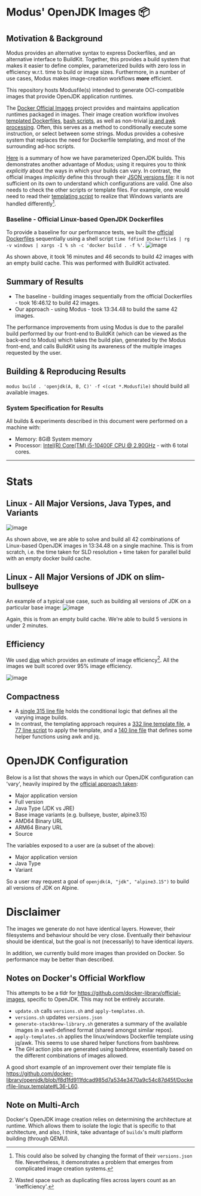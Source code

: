 # Modus' OpenJDK Images 📦

## Motivation & Background

Modus provides an alternative syntax to express Dockerfiles, and an alternative interface to BuildKit. Together, this provides a build system that makes it easier to define complex, parameterized builds with zero loss in efficiency w.r.t. time to build or image sizes. Furthermore, in a number of use cases, Modus makes image-creation workflows **more** efficient.

This repository hosts Modusfile(s) intended to generate OCI-compatible images that provide OpenJDK application runtimes. 

The [Docker Official Images](https://github.com/docker-library/official-images) project provides and maintains application runtimes packaged in images. Their image creation workflow involves [templated Dockerfiles](https://github.com/docker-library/openjdk/blob/c6190d5cbbefd5233c190561fda803f742ae8241/Dockerfile-linux.template), [bash scripts](https://github.com/docker-library/openjdk/blob/abebf9325fea4606b9759fb3b9257ea3eef40061/apply-templates.sh), as well as non-trivial [jq and awk processing](https://github.com/docker-library/bashbrew/blob/master/scripts/jq-template.awk).
Often, this serves as a method to conditionally execute some instruction, or select between some strings. Modus provides a cohesive system that replaces the need for Dockerfile templating, and most of the surrounding ad-hoc scripts.

[Here](#openjdk-configuration) is a summary of how we have parameterized OpenJDK builds. This demonstrates another advantage of Modus; using it requires you to think *explicitly* about the ways in which your builds can vary. In contrast, the official images *implicitly* define this through their [JSON versions file](https://github.com/docker-library/openjdk/blob/master/versions.json): it is not sufficient on its own to understand which configurations are valid. One also needs to check the other scripts or template files. For example, one would need to read their [templating script](https://github.com/docker-library/openjdk/blob/master/apply-templates.sh) to realize that Windows variants are handled differently[^alt].

[^alt]: This could also be solved by changing the format of their `versions.json` file. Nevertheless, it demonstrates a problem that emerges from complicated image creation systems.

### Baseline - Official Linux-based OpenJDK Dockerfiles

To provide a baseline for our performance tests, we built the [official Dockerfiles](https://github.com/docker-library/openjdk) sequentially using a shell script `time fdfind Dockerfile$ | rg -v windows | xargs -I % sh -c 'docker build . -f %'`.
![image](https://user-images.githubusercontent.com/46009390/152654516-7e6583ca-c52e-42f0-bad9-c89db768b2be.png)

As shown above, it took 16 minutes and 46 seconds to build 42 images with an empty build cache. This was performed with BuildKit activated.

## Summary of Results

- The baseline - building images sequentially from the official Dockerfiles - took 16:46.12 to build 42 images.
- Our approach - using Modus - took 13:34.48 to build the same 42 images.

The performance improvements from using Modus is due to the parallel build performed by our front-end to BuildKit (which can be viewed as the back-end to Modus) which takes the build plan, generated by the Modus front-end, and calls BuildKit using its awareness of the multiple images requested by the user.

## Building & Reproducing Results

`modus build . 'openjdk(A, B, C)' -f <(cat *.Modusfile)` should build all available images.

### System Specification for Results

All builds & experiments described in this document were performed on a machine with:
- Memory: 8GiB System memory
- Processor: [Intel(R) Core(TM) i5-10400F CPU @ 2.90GHz](https://www.intel.co.uk/content/www/uk/en/products/sku/199278/intel-core-i510400f-processor-12m-cache-up-to-4-30-ghz/specifications.html) - with 6 total cores.

---

# Stats

## Linux - All Major Versions, Java Types, and Variants

![image](https://user-images.githubusercontent.com/46009390/152651786-853f2f4b-bbc6-4c8e-86cf-23cc3a9b62d9.png)


As shown above, we are able to solve and build all 42 combinations of Linux-based OpenJDK images in 13:34.48 on a single machine.
This is from scratch, i.e. the time taken for SLD resolution + time taken for parallel build with an empty docker build cache.

## Linux - All Major Versions of JDK on slim-bullseye

An example of a typical use case, such as building all versions of JDK on a particular base image:
![image](https://user-images.githubusercontent.com/46009390/152064170-e59cba81-beac-411e-b078-1e64f5f186ed.png)

Again, this is from an empty build cache. We're able to build 5 versions in under 2 minutes.

## Efficiency

We used [dive](https://github.com/wagoodman/dive) which provides an estimate of image efficiency[^1]. All the images we built scored over 95% image efficiency.

![image](https://user-images.githubusercontent.com/46009390/152662059-67ecc65e-6b41-4dc8-b18a-082e98597bd5.png)

[^1]: Wasted space such as duplicating files across layers count as an 'inefficiency'.

## Compactness

- A [single 315 line file](./linux.Modusfile) holds the conditional logic that defines all the varying image builds.
- In contrast, the templating approach requires a [332 line template file](https://github.com/docker-library/openjdk/blob/c6190d5cbbefd5233c190561fda803f742ae8241/Dockerfile-linux.template), a [77 line script](https://github.com/docker-library/openjdk/blob/abebf9325fea4606b9759fb3b9257ea3eef40061/apply-templates.sh) to apply the template, and a [140 line file](https://github.com/docker-library/bashbrew/blob/master/scripts/jq-template.awk) that defines some helper functions using awk and jq.

# OpenJDK Configuration

Below is a list that shows the ways in which our OpenJDK configuration can 'vary', heavily inspired by the [official approach taken](https://github.com/docker-library/openjdk):
- Major application version
- Full version
- Java Type (JDK vs JRE)
- Base image variants (e.g. bullseye, buster, alpine3.15)
- AMD64 Binary URL
- ARM64 Binary URL
- Source

The variables exposed to a user are (a subset of the above):
- Major application version
- Java Type
- Variant

So a user may request a goal of `openjdk(A, "jdk", "alpine3.15")` to build all versions of JDK on Alpine.

# Disclaimer

The images we generate do not have identical layers. However, their filesystems and behaviour should be very close. Eventually their behaviour should be identical, but the goal is not (necessarily) to have identical *layers*.

In addition, we currently build more images than provided on Docker. So performance may be better than described.

## Notes on Docker's Official Workflow

This attempts to be a tldr for https://github.com/docker-library/official-images,
specific to OpenJDK.
This may not be entirely accurate.

- `update.sh` calls `versions.sh` and `apply-templates.sh`.
- `versions.sh` updates `versions.json`
- `generate-stackbrew-library.sh` generates a summary of the available
images in a well-defined format (shared amongst similar repos).
- `apply-templates.sh` applies the linux/windows Dockerfile template using
jq/awk. This seems to use shared helper functions from bashbrew.
- The GH action jobs are generated using bashbrew, essentially based on
the different combinations of images allowed.

A good short example of an improvement over their template file is https://github.com/docker-library/openjdk/blob/f8d1fd911fdcad985d7a534e3470a9c54c87d45f/Dockerfile-linux.template#L36-L60.

## Note on Multi-Arch

Docker's OpenJDK image creation relies on determining the architecture at runtime.
Which allows them to isolate the logic that is specific to that architecture, and
also, I think, take advantage of `buildx`'s multi platform building (through QEMU).
